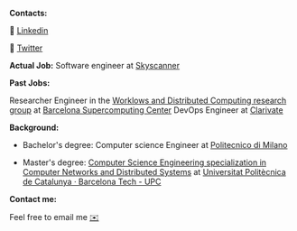**Contacts:**

🔗 [Linkedin](https://www.linkedin.com/in/riccardocecco/) 

🔗 [Twitter](https://twitter.com/CeccoRiccardo) 


**Actual Job:**
Software engineer at [Skyscanner](https://www.skyscanner.net/)


**Past Jobs:**

Researcher Engineer in the [Worklows and Distributed Computing research group](https://www.bsc.es/discover-bsc/organisation/scientific-structure/workflows-and-distributed-computing) at [Barcelona Supercomputing Center](https://www.bsc.es/)
DevOps Engineer at [Clarivate](https://clarivate.com/)


**Background:**

- Bachelor's degree: Computer science Engineer at [Politecnico di Milano](https://www.polimi.it/en)

- Master's degree: [Computer Science Engineering specialization in Computer Networks and Distributed Systems](https://www.fib.upc.edu/en/studies/masters/master-innovation-and-research-informatics/curriculum/specializations/computer-networks-and-distributed-systems) at [Universitat Politècnica de Catalunya · Barcelona Tech - UPC](https://www.upc.edu/en)




**Contact me:**

Feel free to email me [✉️](mailto:ceccoriccardo1997@gmail.com)
